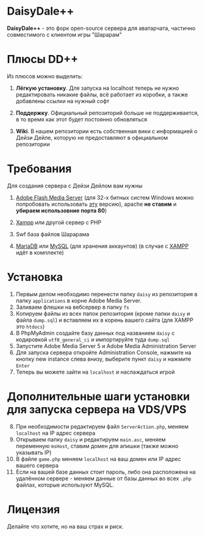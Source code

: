 # DaisyDale++

**DaisyDale++** - это форк open-source сервера для аватарчата, частично совместимого с клиентом игры "Шарарам"

# Плюсы DD++
Из плюсов можно выделить:

1. **Лёгкую установку**. Для запуска на localhost теперь не нужно редактировать никакие файлы, всё работает из коробки, а также добавлены ссылки на нужный софт

2. **Поддержку**. Официальный репозиторий больше не поддерживается, в то время как этот будет постоянно обновляться

3. **Wiki**. В нашем репозитории есть собственная вики с информацией о Дейзи Дейле, которую не предоставляют в официальном репозитории 

# Требования
Для создания сервера с Дейзи Дейлом вам нужны

1. [Adobe Flash Media Server](https://share.dmca.gripe/4bzjnhFhWsBzgscD.zip) (для 32-х битных систем Windows можно попробовать использовать [эту](https://u.to/asXsFA) версию), apache **не ставим** и **убираем использовние порта 80**)

2. [Xampp](https://bit.ly/2TgobyD) или другой сервер с PHP

3. Swf база файлов Шарарама 

4. [MariaDB](https://mariadb.org/download/) или [MySQL](https://dev.mysql.com/downloads/mysql/) (для хранения аккаунтов) (в случае с [XAMPP](https://bit.ly/2TgobyD) идёт в комплекте)

# Установка

1. Первым делом необходимо перенести папку `daisy` из репозитория в папку `applications` в корне Adobe Media Server.
2. Заливаем флешки на вебсервер в папку `fs`
3. Копируем файлы из всех папок репозитория (кроме папки `daisy` и файла `dump.sql`) и вставляем их в корень вашего сайта (для XAMPP это `htdocs`)
4. В PhpMyAdmin создайте базу данных под названием `daisy` с кодировкой `utf8_general_ci` и импортируйте туда `dump.sql`
5. Запустите Adobe Media Server 5 и Adobe Media Administration Server
6. Для запуска сервера откройте Administration Console, нажмите на кнопку new instance слева внизу, выберите пункт `daisy` и нажмите `Enter`
7. Теперь вы можете зайти на `localhost` и наслаждаться игрой

# Дополнительные шаги установки для запуска сервера на VDS/VPS
8. При необходимости редактируем файл `ServerAction.php`, меняем `localhost` на IP адрес сервера
9. Открываем папку `daisy` и редактируем `main.asc`, меняем переменную `msHost`, ставим домен для апишки (также можно указывать IP)
10. В файле `game.php` меняем `localhost` на ваш домен или IP адрес вашего сервера
11. Если на вашей базе данных стоит пароль, либо она расположена на удалённом сервере - меняем данные от базы данных во всех `.php` файлах, которые используют MySQL.
# Лицензия

Делайте что хотите, но на ваш страх и риск.
